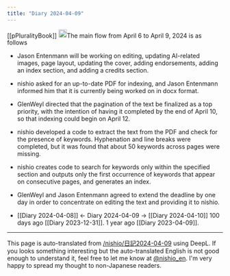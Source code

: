```yaml
---
title: "Diary 2024-04-09"
---
```


[[pPluralityBook]]
<img src='https://scrapbox.io/api/pages/nishio-en/claude/icon' alt='claude.icon' height="19.5"/>The main flow from April 6 to April 9, 2024 is as follows
- Jason Entenmann will be working on editing, updating AI-related images, page layout, updating the cover, adding endorsements, adding an index section, and adding a credits section.
- nishio asked for an up-to-date PDF for indexing, and Jason Entenmann informed him that it is currently being worked on in docx format.
- GlenWeyl directed that the pagination of the text be finalized as a top priority, with the intention of having it completed by the end of April 10, so that indexing could begin on April 12.
- nishio developed a code to extract the text from the PDF and check for the presence of keywords. Hyphenation and line breaks were completed, but it was found that about 50 keywords across pages were missing.
- nishio creates code to search for keywords only within the specified section and outputs only the first occurrence of keywords that appear on consecutive pages, and generates an index.
- GlenWeyl and Jason Entenmann agreed to extend the deadline by one day in order to concentrate on editing the text and providing it to nishio.


- [[Diary 2024-04-08]] ← Diary 2024-04-09 → [[Diary 2024-04-10]]
100 days ago [[Diary 2023-12-31]].
1 year ago [[Diary 2023-04-09]].
---
This page is auto-translated from [/nishio/日記2024-04-09](https://scrapbox.io/nishio/日記2024-04-09) using DeepL. If you looks something interesting but the auto-translated English is not good enough to understand it, feel free to let me know at [@nishio_en](https://twitter.com/nishio_en). I'm very happy to spread my thought to non-Japanese readers.